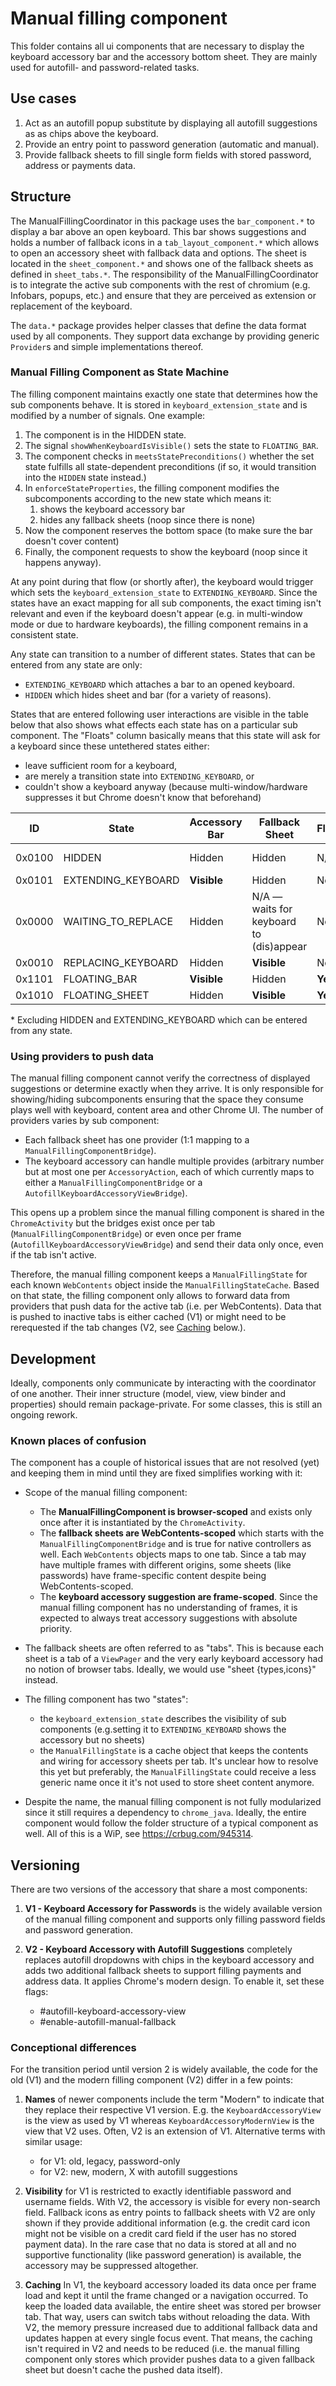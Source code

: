 # Manual filling component

This folder contains all ui components that are necessary to display the
keyboard accessory bar and the accessory bottom sheet. They are mainly used
for autofill- and password-related tasks.

## Use cases

1. Act as an autofill popup substitute by displaying all autofill suggestions as
   as chips above the keyboard.
2. Provide an entry point to password generation (automatic and manual).
3. Provide fallback sheets to fill single form fields with stored password,
   address or payments data.

## Structure

The ManualFillingCoordinator in this package uses the `bar_component.*` to
display a bar above an open keyboard. This bar shows suggestions and holds a
number of fallback icons in a `tab_layout_component.*` which allows to open an
accessory sheet with fallback data and options.
The sheet is located in the `sheet_component.*` and shows one of the fallback
sheets as defined in `sheet_tabs.*`.
The responsibility of the ManualFillingCoordinator is to integrate the active
sub components with the rest of chromium (e.g. Infobars, popups, etc.) and
ensure that they are perceived as extension or replacement of the keyboard.

The `data.*` package provides helper classes that define the data format used by
all components. They support data exchange by providing generic `Provider`s and
simple implementations thereof.

### Manual Filling Component as State Machine

The filling component maintains exactly one state that determines how the sub
components behave. It is stored in `keyboard_extension_state` and is modified by
a number of signals. One example:

1. The component is in the HIDDEN state.
1. The signal `showWhenKeyboardIsVisible()` sets the state to `FLOATING_BAR`.
1. The component checks in `meetsStatePreconditions()` whether the set state
   fulfills all state-dependent preconditions (if so, it would transition into
   the `HIDDEN` state instead.)
1. In `enforceStateProperties`, the filling component modifies the subcomponents
   according to the new state which means it:
   1. shows the keyboard accessory bar
   1. hides any fallback sheets (noop since there is none)
1. Now the component reserves the bottom space (to make sure the bar doesn't
   cover content)
1. Finally, the component requests to show the keyboard (noop since it happens
   anyway).

At any point during that flow (or shortly after), the keyboard would trigger
which sets the `keyboard_extension_state` to `EXTENDING_KEYBOARD`. Since the
states have an exact mapping for all sub components, the exact timing isn't
relevant and even if the keyboard doesn't appear (e.g. in multi-window mode or
due to hardware keyboards), the filling component remains in a consistent state.

Any state can transition to a number of different states. States that can be
entered from any state are only:

* `EXTENDING_KEYBOARD` which attaches a bar to an opened keyboard.
* `HIDDEN` which hides sheet and bar (for a variety of reasons).

States that are entered following user interactions are visible in the table
below that also shows what effects each state has on a particular sub component.
The "Floats" column basically means that this state will ask for a keyboard
since these untethered states either:

* leave sufficient room for a keyboard,
* are merely a transition state into `EXTENDING_KEYBOARD`, or
* couldn't show a keyboard anyway (because multi-window/hardware suppresses it
  but Chrome doesn't know that beforehand)

|   ID   | State                 | Accessory Bar            | Fallback Sheet                          | Floats  | Transition into*
|--------|-----------------------|--------------------------|-----------------------------------------|---------|-
| 0x0100 | HIDDEN                | Hidden                   | Hidden                                  | N/A     | FLOATING_BAR, REPLACING_KEYBOARD
| 0x0101 | EXTENDING_KEYBOARD    | **Visible**              | Hidden                                  | No      | WAITING_TO_REPLACE
| 0x0000 | WAITING_TO_REPLACE    | Hidden                   | N/A — waits for keyboard to (dis)appear | No      | REPLACING_KEYBOARD
| 0x0010 | REPLACING_KEYBOARD    | Hidden                   | **Visible**                             | No      | FLOATING_SHEET
| 0x1101 | FLOATING_BAR          | **Visible**              | Hidden                                  | **Yes** | FLOATING_SHEET
| 0x1010 | FLOATING_SHEET        | Hidden                   | **Visible**                             | **Yes** | FLOATING_BAR

\* Excluding HIDDEN and EXTENDING_KEYBOARD which can be entered from any state.

### Using providers to push data

The manual filling component cannot verify the correctness of displayed
suggestions or determine exactly when they arrive. It is only responsible for
showing/hiding subcomponents ensuring that the space they consume plays well
with keyboard, content area and other Chrome UI.
The number of providers varies by sub component:

* Each fallback sheet has one provider (1:1 mapping to a
  `ManualFillingComponentBridge`).
* The keyboard accessory can handle multiple provides (arbitrary number but
  at most one per `AccessoryAction`, each of which currently maps to either a
  `ManualFillingComponentBridge` or a `AutofillKeyboardAccessoryViewBridge`).

This opens up a problem since the manual filling component is shared in the
`ChromeActivity` but the bridges exist once per tab
(`ManualFillingComponentBridge`) or even once per frame
(`AutofillKeyboardAccessoryViewBridge`) and send their data only once, even if
the tab isn't active.

Therefore, the manual filling component keeps a `ManualFillingState` for each
known `WebContents` object inside the `ManualFillingStateCache`. Based on that
state, the filling component only allows to forward data from providers that
push data for the active tab (i.e. per WebContents).
Data that is pushed to inactive tabs is either cached (V1) or might need to be
rerequested if the tab changes (V2, see [Caching](#caching) below.).

## Development

Ideally, components only communicate by interacting with the coordinator of one
another. Their inner structure (model, view, view binder and properties) should
remain package-private. For some classes, this is still an ongoing rework.

### Known places of confusion

The component has a couple of historical issues that are not resolved (yet) and
keeping them in mind until they are fixed simplifies working with it:

* Scope of the manual filling component:
    * The **ManualFillingComponent is browser-scoped** and exists only once
      after it is instantiated by the `ChromeActivity`.
    * The **fallback sheets are WebContents-scoped** which starts with the
      `ManualFillingComponentBridge` and is true for native controllers as well.
      Each `WebContents` objects maps to one tab. Since a tab may have multiple
      frames with different origins, some sheets (like passwords) have
      frame-specific content despite being WebContents-scoped.
    * The **keyboard accessory suggestion are frame-scoped**. Since the manual
      filling component has no understanding of frames, it is expected to always
      treat accessory suggestions with absolute priority.

* The fallback sheets are often referred to as "tabs". This is because each
  sheet is a tab of a `ViewPager` and the very early keyboard accessory had no
  notion of browser tabs. Ideally, we would use "sheet {types,icons}" instead.

* The filling component has two "states":
    * the `keyboard_extension_state` describes the visibility of sub components
      (e.g.setting it to `EXTENDING_KEYBOARD` shows the accessory but no sheets)
    * the `ManualFillingState` is a cache object that keeps the contents and
      wiring for accessory sheets per tab.
  It's unclear how to resolve this yet but preferably, the `ManualFillingState`
  could receive a less generic name once it it's not used to store sheet content
  anymore.

* Despite the name, the manual filling component is not fully modularized since
  it still requires a dependency to `chrome_java`. Ideally, the entire component
  would follow the folder structure of a typical component as well. All of this
  is a WiP, see https://crbug.com/945314.

## Versioning

There are two versions of the accessory that share a most components:

1. **V1 - Keyboard Accessory for Passwords** is the widely available version of
   the manual filling component and supports only filling password fields and
   password generation.

1. **V2 - Keyboard Accessory with Autofill Suggestions** completely replaces
   autofill dropdowns with chips in the keyboard accessory and adds two
   additional fallback sheets to support filling payments and address data. It
   applies Chrome's modern design. To enable it, set these flags:
    - \#autofill-keyboard-accessory-view
    - \#enable-autofill-manual-fallback

### Conceptional differences

For the transition period until version 2 is widely available, the code for the
old (V1) and the modern filling component (V2) differ in a few points:

1. **Names** of newer components include the term "Modern" to indicate that they
   replace their respective V1 version. E.g. the `KeyboardAccessoryView` is the
   view as used by V1 whereas `KeyboardAccessoryModernView` is the view that V2
   uses. Often, V2 is an extension of V1. Alternative terms with similar usage:
    - for V1: old, legacy, password-only
    - for V2: new, modern, X with autofill suggestions

1. **Visibility** for V1 is restricted to exactly identifiable password and
   username fields. With V2, the accessory is visible for every non-search
   field. Fallback icons as entry points to fallback sheets with V2 are only
   shown if they provide additional information (e.g. the credit card icon might
   not be visible on a credit card field if the user has no stored payment
   data). In the rare case that no data is stored at all and no supportive
   functionality (like password generation) is available, the accessory may be
   suppressed altogether.

1. **Caching** <a name="caching"></a>
   In V1, the keyboard accessory loaded its data once per frame load and kept
   it until the frame changed or a navigation occurred. To keep the loaded data
   available, the entire sheet was stored per browser tab. That way, users can
   switch tabs without reloading the data.
   With V2, the memory pressure increased due to additional fallback data and
   updates happen at every single focus event.
   That means, the caching isn't required in V2 and needs to be reduced
   (i.e. the manual filling component only stores which provider pushes data to
   a given fallback sheet but doesn't cache the pushed data itself).

